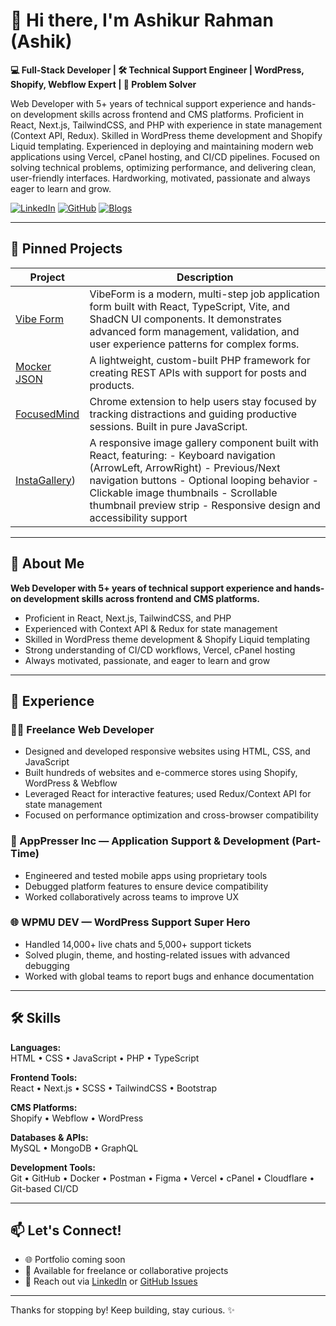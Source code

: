 # 👋 Hi there, I'm Ashikur Rahman (Ashik)

**💻 Full-Stack Developer | 🛠 Technical Support Engineer | WordPress, Shopify, Webflow Expert | 🚀 Problem Solver**

Web Developer with 5+ years of technical support experience and hands-on development skills across frontend and CMS platforms. Proficient in React, Next.js, TailwindCSS, and PHP with experience in state management (Context API, Redux). Skilled in WordPress theme development and Shopify Liquid templating. Experienced in deploying and maintaining modern web applications using Vercel, cPanel hosting, and CI/CD pipelines. Focused on solving technical problems, optimizing performance, and delivering clean, user-friendly interfaces. Hardworking, motivated, passionate and always eager to learn and grow.

[![LinkedIn](https://img.shields.io/badge/LinkedIn-0077B5?style=for-the-badge&logo=linkedin&logoColor=white)](https://linkedin.com/in/ashikrnhq04)
[![GitHub](https://img.shields.io/badge/GitHub-100000?style=for-the-badge&logo=github&logoColor=white)](https://github.com/ashikrnhq04)
[![Blogs](https://img.shields.io/badge/Portfolio-FF5722?style=for-the-badge&logo=google-chrome&logoColor=white)](https://codespoetry.com)

---

## 📌 Pinned Projects

| Project | Description |
|--------|-------------|
| [Vibe Form](https://github.com/ashikrnhq04/VibeForm) | VibeForm is a modern, multi-step job application form built with React, TypeScript, Vite, and ShadCN UI components. It demonstrates advanced form management, validation, and user experience patterns for complex forms. |
| [Mocker JSON](https://github.com/ashikrnhq04/API-JSON) | A lightweight, custom-built PHP framework for creating REST APIs with support for posts and products. |
| [FocusedMind](https://github.com/ashikrnhq04/FocusedMind) | Chrome extension to help users stay focused by tracking distractions and guiding productive sessions. Built in pure JavaScript. |
| [InstaGallery](https://github.com/ashikrnhq04/instagallery)) | A responsive image gallery component built with React, featuring: - Keyboard navigation (ArrowLeft, ArrowRight) - Previous/Next navigation buttons - Optional looping behavior - Clickable image thumbnails - Scrollable thumbnail preview strip - Responsive design and accessibility support |

---

## 👤 About Me

**Web Developer with 5+ years of technical support experience and hands-on development skills across frontend and CMS platforms.**  
- Proficient in React, Next.js, TailwindCSS, and PHP  
- Experienced with Context API & Redux for state management  
- Skilled in WordPress theme development & Shopify Liquid templating  
- Strong understanding of CI/CD workflows, Vercel, cPanel hosting  
- Always motivated, passionate, and eager to learn and grow  

---

## 💼 Experience

### 🧑‍💻 Freelance Web Developer  
- Designed and developed responsive websites using HTML, CSS, and JavaScript  
- Built hundreds of websites and e-commerce stores using Shopify, WordPress & Webflow  
- Leveraged React for interactive features; used Redux/Context API for state management  
- Focused on performance optimization and cross-browser compatibility  

### 📱 AppPresser Inc — Application Support & Development (Part-Time)  
- Engineered and tested mobile apps using proprietary tools  
- Debugged platform features to ensure device compatibility  
- Worked collaboratively across teams to improve UX  

### 🌐 WPMU DEV — WordPress Support Super Hero  
- Handled 14,000+ live chats and 5,000+ support tickets  
- Solved plugin, theme, and hosting-related issues with advanced debugging  
- Worked with global teams to report bugs and enhance documentation  

---

## 🛠️ Skills

**Languages:**  
HTML • CSS • JavaScript • PHP • TypeScript

**Frontend Tools:**  
React • Next.js • SCSS • TailwindCSS • Bootstrap

**CMS Platforms:**  
Shopify • Webflow • WordPress

**Databases & APIs:**  
MySQL • MongoDB • GraphQL

**Development Tools:**  
Git • GitHub • Docker • Postman • Figma • Vercel • cPanel • Cloudflare • Git-based CI/CD

---

## 📫 Let's Connect!

- 🌐 Portfolio coming soon  
- 💼 Available for freelance or collaborative projects  
- 💌 Reach out via [LinkedIn](https://linkedin.com/in/ashikrnhq04) or [GitHub Issues](https://github.com/ashikrnhq04)

---

Thanks for stopping by! Keep building, stay curious. ✨

